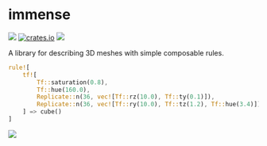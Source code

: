 # immense

[![](https://docs.rs/immense/badge.svg)](https://docs.rs/immense) [![crates.io](https://img.shields.io/crates/v/immense.svg)](https://crates.io/crates/immense) ![](https://travis-ci.org/turnage/immense.svg?branch=master)

A library for describing 3D meshes with simple composable rules.

```rust
rule![
    tf![
        Tf::saturation(0.8),
        Tf::hue(160.0),
        Replicate::n(36, vec![Tf::rz(10.0), Tf::ty(0.1)]),
        Replicate::n(36, vec![Tf::ry(10.0), Tf::tz(1.2), Tf::hue(3.4)]),
    ] => cube()
]
```

![](https://i.imgur.com/1Emik4Z.png)